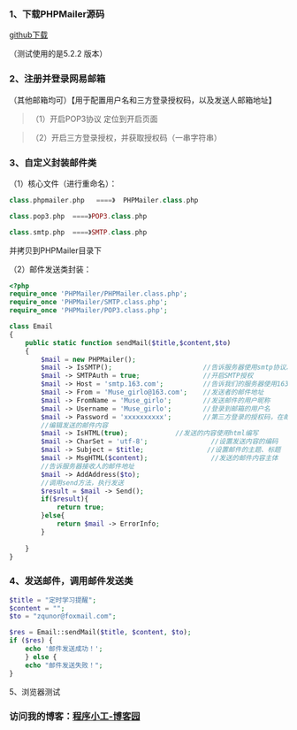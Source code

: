 
### 1、下载PHPMailer源码

[github下载][1]

（测试使用的是5.2.2 版本）

### 2、注册并登录网易邮箱
（其他邮箱均可）【用于配置用户名和三方登录授权码，以及发送人邮箱地址】

> （1）开启POP3协议 定位到开启页面

> （2）开启三方登录授权，并获取授权码（一串字符串）



 

### 3、自定义封装邮件类

（1）核心文件（进行重命名）：
```php
class.phpmailer.php   ====》  PHPMailer.class.php

class.pop3.php  ====》POP3.class.php

class.smtp.php  ====》SMTP.class.php

```
并拷贝到PHPMailer目录下

（2）邮件发送类封装：

```php
<?php
require_once 'PHPMailer/PHPMailer.class.php';
require_once 'PHPMailer/SMTP.class.php';
require_once 'PHPMailer/POP3.class.php';

class Email
{
    public static function sendMail($title,$content,$to)
    {
        $mail = new PHPMailer();
        $mail -> IsSMTP();                       //告诉服务器使用smtp协议发送
        $mail -> SMTPAuth = true;                //开启SMTP授权
        $mail -> Host = 'smtp.163.com';          //告诉我们的服务器使用163的smtp服务器发送
        $mail -> From = 'Muse_girlo@163.com';    //发送者的邮件地址
        $mail -> FromName = 'Muse_girlo';        //发送邮件的用户昵称
        $mail -> Username = 'Muse_girlo';        //登录到邮箱的用户名
        $mail -> Password = 'xxxxxxxxxx';        //第三方登录的授权码，在邮箱里面设置
        //编辑发送的邮件内容
        $mail -> IsHTML(true);            //发送的内容使用html编写
        $mail -> CharSet = 'utf-8';                //设置发送内容的编码
        $mail -> Subject = $title;                //设置邮件的主题、标题
        $mail -> MsgHTML($content);                //发送的邮件内容主体
        //告诉服务器接收人的邮件地址
        $mail -> AddAddress($to);
        //调用send方法，执行发送
        $result = $mail -> Send();
        if($result){
            return true;
        }else{
            return $mail -> ErrorInfo;
        }
        
    }
}
```

### 4、发送邮件，调用邮件发送类
```php
$title = "定时学习提醒";
$content = "";
$to = "zqunor@foxmail.com";

$res = Email::sendMail($title, $content, $to);
if ($res) {
    echo '邮件发送成功！';
    } else {
    echo "邮件发送失败！";
}
```

 5、浏览器测试



### 访问我的博客：[程序小工-博客园][2]


[1]: https://github.com/PHPMailer/PHPMailer
[2]: http://www.cnblogs.com/zqunor/p/8658633.html